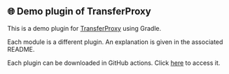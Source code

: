 ## 🌐 Demo plugin of TransferProxy

This is a demo plugin for [TransferProxy](https://github.com/Darkkraft/TransferProxy/) using Gradle.

Each module is a different plugin. An explanation is given in the associated README.

Each plugin can be downloaded in GitHub actions. Click [here](https://github.com/Darkkraft/TransferProxy-Demo-plugin/actions) to access it.